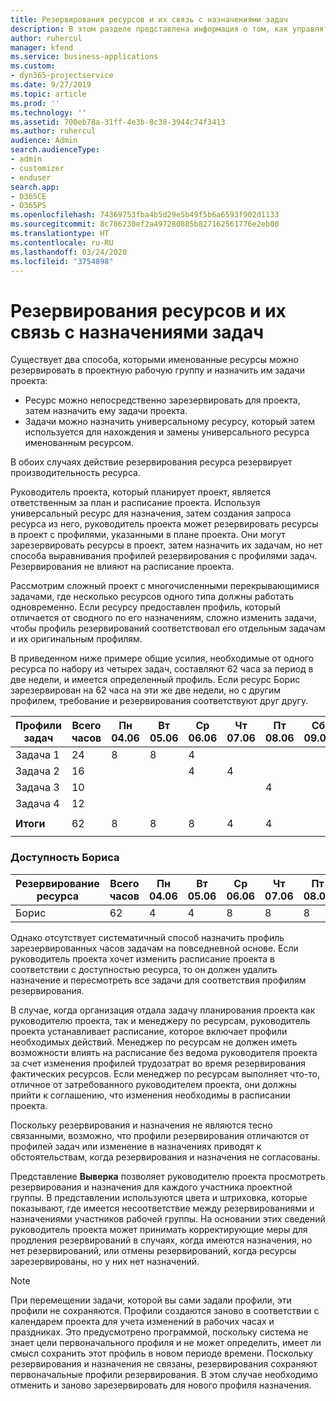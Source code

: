 ```yaml
---
title: Резервирования ресурсов и их связь с назначениями задач
description: В этом разделе представлена информация о том, как управлять именованными ресурсам, резервированиями ресурсов и назначениями задач, а также сведения о том, как они связаны друг с другом.
author: ruhercul
manager: kfend
ms.service: business-applications
ms.custom:
- dyn365-projectservice
ms.date: 9/27/2019
ms.topic: article
ms.prod: ''
ms.technology: ''
ms.assetid: 700eb78a-31ff-4e3b-8c38-3944c74f3413
ms.author: ruhercul
audience: Admin
search.audienceType:
- admin
- customizer
- enduser
search.app:
- D365CE
- D365PS
ms.openlocfilehash: 74369753fba4b5d29e5b49f5b6a6593f902d1133
ms.sourcegitcommit: 8c786230ef2a497280885b827162561776e2eb00
ms.translationtype: HT
ms.contentlocale: ru-RU
ms.lasthandoff: 03/24/2020
ms.locfileid: "3754898"
---
```

# <a name="resource-bookings-and-how-they-relate-to-task-assignments"></a>Резервирования ресурсов и их связь с назначениями задач


Существует два способа, которыми именованные ресурсы можно резервировать в проектную рабочую группу и назначить им задачи проекта:

- Ресурс можно непосредственно зарезервировать для проекта, затем назначить ему задачи проекта.
- Задачи можно назначить универсальному ресурсу, который затем используется для нахождения и замены универсального ресурса именованным ресурсом. 

В обоих случаях действие резервирования ресурса резервирует производительность ресурса.

Руководитель проекта, который планирует проект, является ответственным за план и расписание проекта. Используя универсальный ресурс для назначения, затем создания запроса ресурса из него, руководитель проекта может резервировать ресурсы в проект с профилями, указанными в плане проекта. Они могут зарезервировать ресурсы в проект, затем назначить их задачам, но нет способа выравнивания профилей резервирования с профилями задач. Резервирования не влияют на расписание проекта.

Рассмотрим сложный проект с многочисленными перекрывающимися задачами, где несколько ресурсов одного типа должны работать одновременно. Если ресурсу предоставлен профиль, который отличается от сводного по его назначениям, сложно изменить задачи, чтобы профиль резервирований соответствовал его отдельным задачам и их оригинальным профилям.

В приведенном ниже примере общие усилия, необходимые от одного ресурса по набору из четырех задач, составляют 62 часа за период в две недели, и имеется определенный профиль. Если ресурс Борис зарезервирован на 62 часа на эти же две недели, но с другим профилем, требование и резервирования соответствуют друг другу.

| **Профили задач**    | **Всего часов** | Пн 04.06 | Вт 05.06 | Ср 06.06 | Чт 07.06 | Пт 08.06 | Сб 09.06 | Вс 10.06 | Пн 11.06 | Вт 12.06 | Ср 13.06 | Чт 14.06 | Пт 15.06 |
|----------------------|-----------------|--------|--------|--------|--------|--------|--------|---------|---------|---------|---------|---------|---------|
| Задача 1               | 24              | 8      | 8      | 4      |        |        |        |         |         |         | 4       |         |         |
| Задача 2               | 16              |        |        | 4      | 4      |        |        |         | 8       |         |         |         |         |
| Задача 3               | 10              |        |        |        |        | 4      |        |         |         | 4       |         | 2       |         |
| Задача 4               | 12              |        |        |        |        |        |        |         |         |         | 4       |         | 8       |
|                      |                 |        |        |        |        |        |        |         |         |         |         |         |         |
| **Итоги**           | 62              | 8      | 8      | 8      | 4      | 4      |        |         | 8       | 4       | 8       | 2       | 8       |
|                      |                 |        |        |        |        |        |        |         |         |         |         |

### <a name="bobs-availability"></a>Доступность Бориса
| **Резервирование ресурса** | **Всего часов** | Пн 04.06 | Вт 05.06 | Ср 06.06 | Чт 07.06 | Пт 08.06 | Сб 09.06 | Вс 10.06 | Пн 11.06 | Вт 12.06 | Ср 13.06 | Чт 14.06 | Пт 15.06 |
|------------------------|-----------------|--------|--------|--------|--------|--------|--------|---------|---------|---------|---------|---------|---------|
| Борис                    | 62              | 4      | 4      | 8      | 8      | 8      |        |         | 4       | 4       | 8       | 8       | 6       |

Однако отсутствует систематичный способ назначить профиль зарезервированных часов задачам на повседневной основе. Если руководитель проекта хочет изменить расписание проекта в соответствии с доступностью ресурса, то он должен удалить назначение и пересмотреть все задачи для соответствия профилям резервирования.

В случае, когда организация отдала задачу планирования проекта как руководителю проекта, так и менеджеру по ресурсам, руководитель проекта устанавливает расписание, которое включает профили необходимых действий. Менеджер по ресурсам не должен иметь возможности влиять на расписание без ведома руководителя проекта за счет изменения профилей трудозатрат во время резервирования фактических ресурсов. Если менеджер по ресурсам выполняет что-то, отличное от затребованного руководителем проекта, они должны прийти к соглашению, что изменения необходимы в расписании проекта.

Поскольку резервирования и назначения не являются тесно связанными, возможно, что профили резервирования отличаются от профилей задач или изменение в назначениях приводят к обстоятельствам, когда резервирования и назначения не согласованы.

Представление **Выверка** позволяет руководителю проекта просмотреть резервирования и назначения для каждого участника проектной группы. В представлении используются цвета и штриховка, которые показывают, где имеется несоответствие между резервированиями и назначениями участников рабочей группы. На основании этих сведений руководитель проекта может принимать корректирующие меры для продления резервирований в случаях, когда имеются назначения, но нет резервирований, или отмены резервирований, когда ресурсы зарезервированы, но у них нет назначений.

> [!NOTE]
> При перемещении задачи, которой вы сами задали профили, эти профили не сохраняются. Профили создаются заново в соответствии с календарем проекта для учета изменений в рабочих часах и праздниках. Это предусмотрено программой, поскольку система не знает цели первоначального профиля и не может определить, имеет ли смысл сохранить этот профиль в новом периоде времени. Поскольку резервирования и назначения не связаны, резервирования сохраняют первоначальные профили резервирования. В этом случае необходимо отменить и заново зарезервировать для нового профиля назначения.

